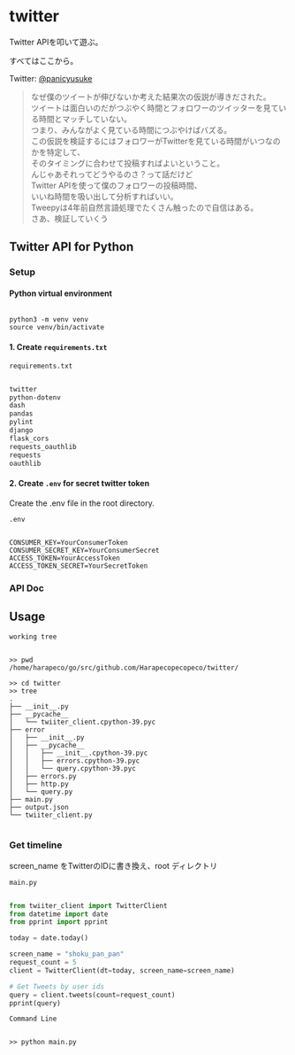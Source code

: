 # twitter

Twitter APIを叩いて遊ぶ。

すべてはここから。

Twitter: [@panicyusuke](https://twitter.com/panicyusuke)
> なぜ僕のツイートが伸びないか考えた結果次の仮説が導きだされた。  
ツイートは面白いのだがつぶやく時間とフォロワーのツイッターを見ている時間とマッチしていない。  
つまり、みんながよく見ている時間につぶやけばバズる。  
> この仮説を検証するにはフォロワーがTwitterを見ている時間がいつなのかを特定して、    
> そのタイミングに合わせて投稿すればよいということ。  
んじゃあそれってどうやるのさ？って話だけど  
> Twitter APIを使って僕のフォロワーの投稿時間、  
> いいね時間を吸い出して分析すればいい。  
Tweepyは4年前自然言語処理でたくさん触ったので自信はある。  
さあ、検証していくう

## Twitter API for Python

### Setup 

#### Python virtual environment

```shell

python3 -m venv venv
source venv/bin/activate

```

#### 1. Create `requirements.txt`

`requirements.txt`
```text:requirements.txt

twitter
python-dotenv
dash
pandas
pylint
django
flask_cors
requests_oauthlib
requests
oauthlib

```

#### 2. Create `.env` for secret twitter token

Create the .env file in the root directory.

`.env`
```ENV

CONSUMER_KEY=YourConsumerToken
CONSUMER_SECRET_KEY=YourConsumerSecret
ACCESS_TOKEN=YourAccessToken
ACCESS_TOKEN_SECRET=YourSecretToken

```

### API Doc

## Usage

`working tree`
```shell

>> pwd
/home/harapeco/go/src/github.com/Harapecopecopeco/twitter/

>> cd twitter
>> tree
.
├── __init__.py
├── __pycache__
│   └── twiiter_client.cpython-39.pyc
├── error
│   ├── __init__.py
│   ├── __pycache__
│   │   ├── __init__.cpython-39.pyc
│   │   ├── errors.cpython-39.pyc
│   │   └── query.cpython-39.pyc
│   ├── errors.py
│   ├── http.py
│   └── query.py
├── main.py
├── output.json
└── twiiter_client.py


```

### Get timeline

screen_name をTwitterのIDに書き換え、root ディレクトリ

`main.py`
```python:main.py

from twiiter_client import TwitterClient
from datetime import date
from pprint import pprint

today = date.today()

screen_name = "shoku_pan_pan"
request_count = 5
client = TwitterClient(dt=today, screen_name=screen_name)

# Get Tweets by user ids
query = client.tweets(count=request_count)
pprint(query)

```


`Command Line`
```shell

>> python main.py 

```